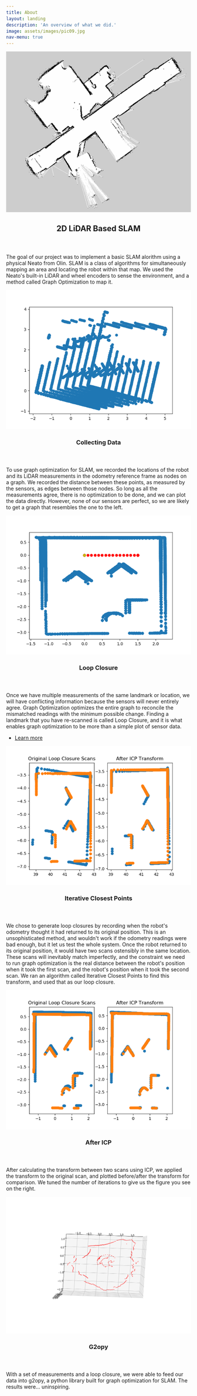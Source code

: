 ```yaml
---
title: About
layout: landing
description: 'An overview of what we did.'
image: assets/images/pic09.jpg
nav-menu: true
---
```


<!-- Main -->
<div id="main">

<section id="Two" class="spotlights">
	<section>
		<a href="#" class="image">
			<img src="./assets/images/upstairs.png" alt="" data-position="top center" />
		</a>
		<div class="content">
			<div class="inner">
				<header class="major">
					<h2>2D LiDAR Based SLAM</h2>
				</header>
				<p>The goal of our project was to implement a basic SLAM alorithm using a physical Neato from Olin. SLAM is a class of algorithms for simultaneously mapping an area and locating the robot within that map. We used the Neato's built-in LiDAR and wheel encoders to sense the environment, and a method called Graph Optimization to map it.</p>
			</div>
		</div>
	</section>
	<section>
		<a href="#" class="image">
			<img src="./assets/images/drift.png" alt="" data-position="center center" />
		</a>
		<div class="content">
			<div class="inner">
				<header class="major">
					<h3>Collecting Data</h3>
				</header>
				<p>To use graph optimization for SLAM, we recorded the locations of the robot and its LiDAR measurements in the odometry reference frame as nodes on a graph. We recorded the distance between these points, as measured by the sensors, as edges between those nodes. So long as all the measurements agree, there is no optimization to be done, and we can plot the data directly. However, none of our sensors are perfect, so we are likely to get a graph that resembles the one to the left. </p>
			</div>
		</div>
	</section>
	<section>
		<a href="#" class="image">
			<img src="./assets/images/stablescan.png" alt="" data-position="top center" />
		</a>
		<div class="content">
			<div class="inner">
				<header class="major">
					<h3>Loop Closure</h3>
				</header>
				<p>Once we have multiple measurements of the same landmark or location, we will have conflicting information because the sensors will never entirely agree. Graph Optimization optimizes the entire graph to reconcile the mismatched readings with the minimum possible change. Finding a landmark that you have re-scanned is called Loop Closure, and it is what enables graph optimization to be more than a simple plot of sensor data. </p>
				<ul class="actions">
					<li><a href="generic.html" class="button">Learn more</a></li>
				</ul>
			</div>
		</div>
	</section>
	<section>
		<a href="#" class="image">
			<img src="./assets/images/labelled_icp_transform.png" alt="" data-position="top center" />
		</a>
		<div class="content">
			<div class="inner">
				<header class="major">
					<h3>Iterative Closest Points</h3>
				</header>
				<p>We chose to generate loop closures by recording when the robot's odometry thought it had returned to its original position. This is an unsophisticated method, and wouldn't work if the odometry readings were bad enough, but it let us test the whole system. Once the robot returned to its original position, it would have two scans ostensibly in the same location. These scans will inevitably match imperfectly, and the constraint we need to run graph optimization is the real distance between the robot's position when it took the first scan, and the robot's position when it took the second scan. We ran an algorithm called Iterative Closest Points to find this transform, and used that as our loop closure.</p>
			</div>
		</div>
	</section>
	<section>
		<a href="#" class="image">
			<img src="./assets/images/icp_transform.png" alt="" data-position="top center" />
		</a>
		<div class="content">
			<div class="inner">
				<header class="major">
					<h3>After ICP</h3>
				</header>
				<p>After calculating the transform between two scans using ICP, we applied the transform to the original scan, and plotted before/after the transform for comparison. We tuned the number of iterations to give us the figure you see on the right.</p>
			</div>
		</div>
	</section>
	<section>
		<a href="#" class="image">
			<img src="./assets/images/uninspiring.png" alt="" data-position="center center" />
		</a>
		<div class="content">
			<div class="inner">
				<header class="major">
					<h3>G2opy</h3>
				</header>
				<p>With a set of measurements and a loop closure, we were able to feed our data into g2opy, a python library built for graph optimization for SLAM. The results were... uninspiring.</p>
			</div>
		</div>
	</section>
</section>
</div>
